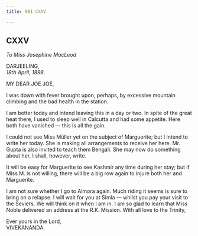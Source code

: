 ```yaml
---
title: 981 CXXV

---
```

  

  


## CXXV

*To Miss Josephine MacLeod*

DARJEELING,  
*18th April, 1898*.

MY DEAR JOE JOE,

I was down with fever brought upon, perhaps, by excessive mountain
climbing and the bad health in the station.

I am better today and intend leaving this in a day or two. In spite of
the great heat there, I used to sleep well in Calcutta and had some
appetite. Here both have vanished — this is all the gain.

I could not see Miss Müller yet on the subject of Marguerite; but I
intend to write her today. She is making all arrangements to receive her
here. Mr. Gupta is also invited to teach them Bengali. She may now do
something about her. I shall, however, write.

It will be easy for Marguerite to see Kashmir any time during her stay;
but if Miss M. is not willing, there will be a big row again to injure
both her and Marguerite.

I am not sure whether I go to Almora again. Much riding it seems is sure
to bring on a relapse. I will wait for you at Simla — whilst you pay
your visit to the Seviers. We will think on it when I am in. I am so
glad to learn that Miss Noble delivered an address at the R.K. Mission.
With all love to the Trinity,

Ever yours in the Lord,  
VIVEKANANDA.